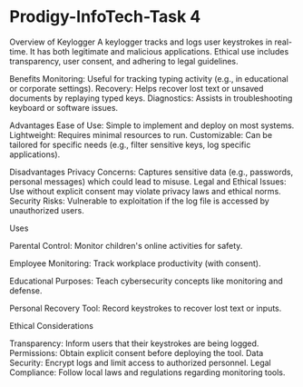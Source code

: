 # Prodigy-InfoTech-Task 4


Overview of Keylogger
A keylogger tracks and logs user keystrokes in real-time. It has both legitimate and malicious applications. Ethical use includes transparency, user consent, and adhering to legal guidelines.

Benefits
Monitoring: Useful for tracking typing activity (e.g., in educational or corporate settings).
Recovery: Helps recover lost text or unsaved documents by replaying typed keys.
Diagnostics: Assists in troubleshooting keyboard or software issues.

Advantages
Ease of Use: Simple to implement and deploy on most systems.
Lightweight: Requires minimal resources to run.
Customizable: Can be tailored for specific needs (e.g., filter sensitive keys, log specific applications).

Disadvantages
Privacy Concerns: Captures sensitive data (e.g., passwords, personal messages) which could lead to misuse.
Legal and Ethical Issues: Use without explicit consent may violate privacy laws and ethical norms.
Security Risks: Vulnerable to exploitation if the log file is accessed by unauthorized users.

Uses

Parental Control:
Monitor children's online activities for safety.

Employee Monitoring:
Track workplace productivity (with consent).

Educational Purposes:
Teach cybersecurity concepts like monitoring and defense.

Personal Recovery Tool:
Record keystrokes to recover lost text or inputs.

Ethical Considerations

Transparency: Inform users that their keystrokes are being logged.
Permissions: Obtain explicit consent before deploying the tool.
Data Security: Encrypt logs and limit access to authorized personnel.
Legal Compliance: Follow local laws and regulations regarding monitoring tools.
